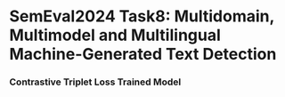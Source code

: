 # SemEval2024 Task8: Multidomain, Multimodel and Multilingual Machine-Generated Text Detection

### Contrastive Triplet Loss Trained Model
